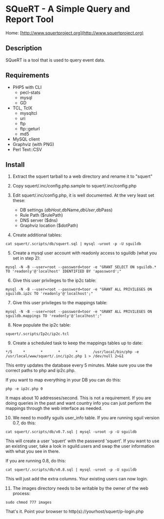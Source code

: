 # SQueRT - A Simple Query and Report Tool

Home: [http://www.squertproject.org](http://www.squertproject.org)


## Description

SQueRT is a tool that is used to query event data.

## Requirements

* PHP5 with CLI
	* pecl-stats
	* mysql
	* GD
* TCL, TclX
	* mysqltcl
	* uri
	* ftp
	* ftp::geturl
	* md5
* MySQL client
* Graphviz (with PNG)
* Perl Text::CSV

## Install

1) Extract the squert tarball to a web directory and rename it to "squert"

2) Copy squert/.inc/config.php.sample to squert/.inc/config.php

3) Edit squert/.inc/config.php, it is well documented. At the very least set these:

    - DB settings ($dbHost,$dbName,$dbUser,$dbPass)
    - Rule Path ($rulePath)
    - DNS server ($dns)
    - Graphviz location ($dotPath)

4) Create additional tables:

`cat squert/.scripts/db/squert.sql | mysql -uroot -p -U sguildb`

5) Create a mysql user account with readonly access to sguildb (what you set in step 2):

`mysql -N -B --user=root --password=toor -e "GRANT SELECT ON sguildb.* TO 'readonly'@'localhost' IDENTIFIED BY 'apassword';"`

6) Give this user privileges to the ip2c table:

`mysql -N -B --user=root --password=toor -e "GRANT ALL PRIVILEGES ON sguildb.ip2c TO 'readonly'@'localhost';"`

7) Give this user privileges to the mappings table:

`mysql -N -B --user=root --password=toor -e "GRANT ALL PRIVILEGES ON sguildb.mappings TO 'readonly'@'localhost';"`

8) Now populate the ip2c table:

`squert/.scripts/Ip2c/ip2c.tcl`

9) Create a scheduled task to keep the mappings tables up to date:

`*/5     *       *       *       *       /usr/local/bin/php -e /usr/local/www/squert/.inc/ip2c.php 1 > /dev/null 2>&1`

This entry updates the database every 5 minutes. Make sure you use the correct paths to php and ip2c.php.

If you want to map everything in your DB you can do this:

`php -e ip2c.php 0`

It maps about 10 addresses/second. This is not a requirement. If you are doing queries in the past and want country
info you can just perform the mappings through the web interface as needed.

10) We need to modify sguils user_info table. If you are running sguil version 0.7, do this:

`cat squert/.scripts/db/v0.7.sql | mysql -uroot -p -U sguildb`

This will create a user 'squert' with the password 'squert'. If you want to use an existing user, take a look in
sguild.users and swap the user information with what you see in there. 

If you are running 0.8, do this:

`cat squert/.scripts/db/v0.8.sql | mysql -uroot -p -U sguildb`

This will just add the extra columns. Your existing users can now login.

11) The images directory needs to be writable by the owner of the web process:

`sudo chmod 777 images`

That's it. Point your browser to http(s)://yourhost/squert/p-login.php
